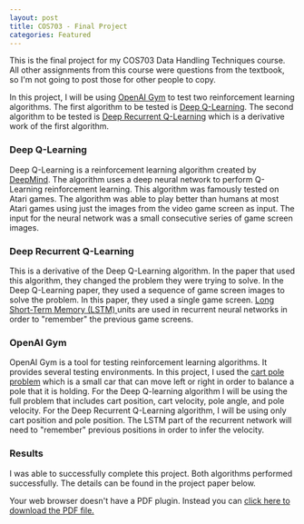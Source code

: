 ```yaml
---
layout: post
title: COS703 - Final Project
categories: Featured
---
```


This is the final project for my COS703 Data Handling Techniques course. All other assignments from this course were questions from the textbook, so I'm not going to post those for other people to copy.

In this project, I will be using [OpenAI Gym](https://gym.openai.com/docs/) to test two reinforcement learning algorithms. The first algorithm to be tested is [Deep Q-Learning](https://www.cs.toronto.edu/~vmnih/docs/dqn.pdf). The second algorithm to be tested is [Deep Recurrent Q-Learning](https://arxiv.org/pdf/1507.06527.pdf) which is a derivative work of the first algorithm.

### Deep Q-Learning
Deep Q-Learning is a reinforcement learning algorithm created by [DeepMind](https://deepmind.com/research/dqn/). The algorithm uses a deep neural network to perform Q-Learning reinforcement learning. This algorithm was famously tested on Atari games. The algorithm was able to play better than humans at most Atari games using just the images from the video game screen as input. The input for the neural network was a small consecutive series of game screen images.

### Deep Recurrent Q-Learning
This is a derivative of the Deep Q-Learning algorithm. In the paper that used this algorithm, they changed the problem they were trying to solve. In the Deep Q-Learning paper, they used a sequence of game screen images to solve the problem. In this paper, they used a single game screen. [Long Short-Term Memory (LSTM) ](https://en.wikipedia.org/wiki/Long_short-term_memory) units are used in recurrent neural networks in order to "remember" the previous game screens.

### OpenAI Gym
OpenAI Gym is a tool for testing reinforcement learning algorithms. It provides several testing environments. In this project, I used the [cart pole problem](https://gym.openai.com/envs/CartPole-v0/) which is a small car that can move left or right in order to balance a pole that it is holding. For the Deep Q-learning algorithm I will be using the full problem that includes cart position, cart velocity, pole angle, and pole velocity. For the Deep Recurrent Q-Learning algorithm, I will be using only cart position and pole position. The LSTM part of the recurrent network will need to "remember" previous positions in order to infer the velocity.

### Results
I was able to successfully complete this project. Both algorithms performed successfully. The details can be found in the project paper below.

<object data="/papers/COS703-Final-Project.pdf" type="application/pdf" width="100%" height="750">
  Your web browser doesn't have a PDF plugin. Instead you can <a href="/papers/COS703-Final-Project.pdf">click here to download the PDF file.</a>
</object>